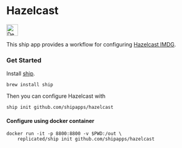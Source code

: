 Hazelcast
===========

<a target="_blank" href="https://replicated.com/watch/create/init?upstream=github.com%2Fshipapps%2Fhazelcast"><img height="30" src="https://www.replicated.com/images/ship/oss/dws-green.svg" alt="Deploy with Ship"></a><br>

This ship app provides a workflow for configuring [Hazelcast IMDG](https://hazelcast.com).

### Get Started

Install [ship](https://github.com/replicatedhq/ship).

```shell
brew install ship
```

Then you can configure Hazelcast with

```shell
ship init github.com/shipapps/hazelcast
```

#### Configure using docker container

```shell
docker run -it -p 8800:8800 -v $PWD:/out \
    replicated/ship init github.com/shipapps/hazelcast
```
